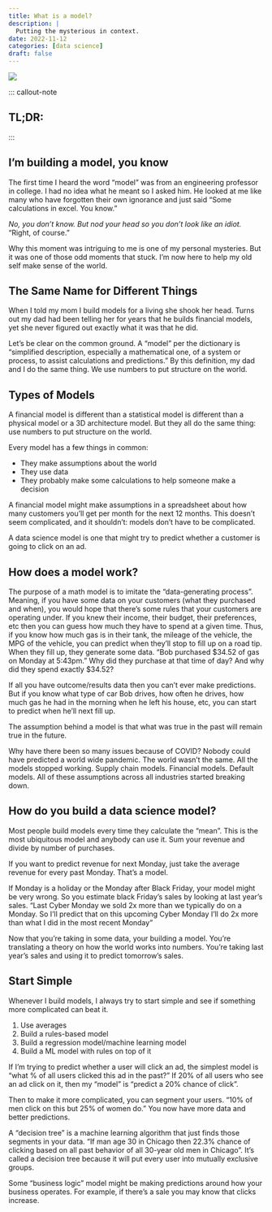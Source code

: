 ```yaml
---
title: What is a model?
description: |
  Putting the mysterious in context. 
date: 2022-11-12
categories: [data science]
draft: false
---
```


![](photo.jpeg) 

::: callout-note
## TL;DR: 
:::

## I’m building a model, you know 

The first time I heard the word “model” was from an engineering professor in college. I had no idea what he meant so I asked him. He looked at me like many who have forgotten their own ignorance and just said “Some calculations in excel. You know.”

_No, you don’t know. But nod your head so you don’t look like an idiot._ “Right, of course.” 

Why this moment was intriguing to me is one of my personal mysteries. But it was one of those odd moments that stuck. I’m now here to help my old self make sense of the world. 

## The Same Name for Different Things

When I told my mom I build models for a living she shook her head. Turns out my dad had been telling her for years that he builds financial models, yet she never figured out exactly what it was that he did. 

Let’s be clear on the common ground. A “model” per the dictionary is “simplified description, especially a mathematical one, of a system or process, to assist calculations and predictions.” By this definition, my dad and I do the same thing. We use numbers to put structure on the world. 


## Types of Models

A financial model is different than a statistical model is different than a physical model or a 3D architecture model. But they all do the same thing: use numbers to put structure on the world. 

Every model has a few things in common:
- They make assumptions about the world 
- They use data
- They probably make some calculations to help someone make a decision

A financial model might make assumptions in a spreadsheet about how many customers you’ll get per month for the next 12 months. This doesn’t seem complicated, and it shouldn’t: models don’t have to be complicated. 

A data science model is one that might try to predict whether a customer is going to click on an ad. 

## How does a model work?

The purpose of a math model is to imitate the “data-generating process”. Meaning, if you have some data on your customers (what they purchased and when), you would hope that there’s some rules that your customers are operating under. If you knew their income, their budget, their preferences, etc then you can guess how much they have to spend at a given time. Thus, if you know how much gas is in their tank, the mileage of the vehicle, the MPG of the vehicle, you can predict when they’ll stop to fill up on a road tip. When they fill up, they generate some data. “Bob purchased $34.52 of gas on Monday at 5:43pm.” Why did they purchase at that time of day? And why did they spend exactly $34.52?

If all you have outcome/results data then you can’t ever make predictions. But if you know what type of car Bob drives, how often he drives, how much gas he had in the morning when he left his house, etc, you can start to predict when he’ll next fill up. 

The assumption behind a model is that what was true in the past will remain true in the future. 

Why have there been so many issues because of COVID? Nobody could have predicted a world wide pandemic. The world wasn’t the same. All the models stopped working. Supply chain models. Financial models. Default models. All of these assumptions across all industries started breaking down. 

## How do you build a data science model?

Most people build models every time they calculate the “mean”. This is the most ubiquitous model and anybody can use it. Sum your revenue and divide by number of purchases. 

If you want to predict revenue for next Monday, just take the average revenue for every past Monday. That’s a model. 

If Monday is a holiday or the Monday after Black Friday, your model might be very wrong. So you estimate black Friday’s sales by looking at last year’s sales. “Last Cyber Monday  we sold 2x more than we typically do on a Monday.  So I’ll predict that on this upcoming Cyber Monday I’ll do 2x more than what I did in the most recent Monday”

Now that you’re taking in some data, your building a model. You’re translating a theory on how the world works into numbers. You’re taking last year’s sales and using it to predict tomorrow’s sales. 

## Start Simple

Whenever I build models, I always try to start simple and see if something more complicated can beat it. 

1. Use averages 
1. Build a rules-based model
2. Build a regression model/machine learning model
3. Build a ML model with rules on top of it

If I’m trying to predict whether a user will click an ad, the simplest model is “what % of all users clicked this ad in the past?” If 20% of all users who see an ad click on it, then my “model” is “predict a 20% chance of click”.

Then to make it more complicated, you can segment your users. “10% of men click on this but 25% of women do.” You now have more data and better predictions. 

A “decision tree” is a machine learning algorithm that just finds those segments in your data. “If man age 30 in Chicago then 22.3% chance of clicking based on all past behavior of all 30-year old men in Chicago”. It’s called a decision tree because it will put every user into mutually exclusive groups. 

Some “business logic” model might be making predictions around how your business operates. For example, if there’s a sale you may know that clicks increase. 



